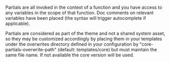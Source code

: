 Partials are all invoked in the context of a function and you have access to
any variables in the scope of that function. Doc comments on relevant variables
have been placed (the syntax will trigger autocomplete if applicable).

Partials are considered as part of the theme and not a shared system asset, so
they may be customized accordingly by placing them in your templates under
the overwrites directory defined in your configuration by
"core-partials-overwrite-path" (default: templates/core) but
must maintain the same file name. If not available the core version will be
used.
